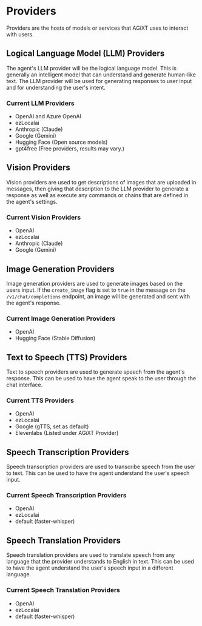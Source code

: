 # Providers

Providers are the hosts of models or services that AGiXT uses to interact with users.

## Logical Language Model (LLM) Providers

The agent's LLM provider will be the logical language model. This is generally an intelligent model that can understand and generate human-like text. The LLM provider will be used for generating responses to user input and for understanding the user's intent.

### Current LLM Providers

- OpenAI and Azure OpenAI
- ezLocalai
- Anthropic (Claude)
- Google (Gemini)
- Hugging Face (Open source models)
- gpt4free (Free providers, results may vary.)

## Vision Providers

Vision providers are used to get descriptions of images that are uploaded in messages, then giving that description to the LLM provider to generate a response as well as execute any commands or chains that are defined in the agent's settings.

### Current Vision Providers

- OpenAI
- ezLocalai
- Anthropic (Claude)
- Google (Gemini)

## Image Generation Providers

Image generation providers are used to generate images based on the users input. If the `create_image` flag is set to `true` in the message on the `/v1/chat/completions` endpoint, an image will be generated and sent with the agent's response.

### Current Image Generation Providers

- OpenAI
- Hugging Face (Stable Diffusion)

## Text to Speech (TTS) Providers

Text to speech providers are used to generate speech from the agent's response. This can be used to have the agent speak to the user through the chat interface.

### Current TTS Providers

- OpenAI
- ezLocalai
- Google (gTTS, set as default)
- Elevenlabs (Listed under AGiXT Provider)

## Speech Transcription Providers

Speech transcription providers are used to transcribe speech from the user to text. This can be used to have the agent understand the user's speech input.

### Current Speech Transcription Providers

- OpenAI
- ezLocalai
- default (faster-whisper)

## Speech Translation Providers

Speech translation providers are used to translate speech from any language that the provider understands to English in text. This can be used to have the agent understand the user's speech input in a different language.

### Current Speech Translation Providers

- OpenAI
- ezLocalai
- default (faster-whisper)
